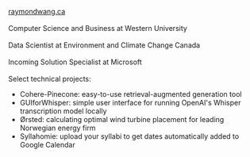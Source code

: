 <a href="https://raymondwang.ca">raymondwang.ca</a> <br/><br/>
Computer Science and Business at Western University <br/><br/>
Data Scientist at Environment and Climate Change Canada <br/><br/>
Incoming Solution Specialist at Microsoft <br/><br/>
Select technical projects: <br/>
- Cohere-Pinecone: easy-to-use retrieval-augmented generation tool <br/>
- GUIforWhisper: simple user interface for running OpenAI's Whisper transcription model locally <br/>
- Ørsted: calculating optimal wind turbine placement for leading Norwegian energy firm <br/>
- Syllahomie: upload your syllabi to get dates automatically added to Google Calendar

<br/><br/>
